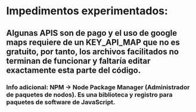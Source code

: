 # Impedimentos experimentados:
## Algunas APIS son de pago y el uso de google maps requiere de un KEY_API_MAP que no es gratuito, por tanto, los archivos facilitados no terminan de funcionar y faltaría editar exactamente esta parte del código.

### Info adicional: NPM → Node Package Manager (Administrador de paquetes de nodos). Es una biblioteca y registro para paquetes de software de JavaScript.
